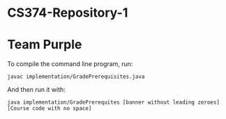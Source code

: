 # CS374-Repository-1
# Team Purple

To compile the command line program, run:

    javac implementation/GradePrerequisites.java



And then run it with:

    java implementation/GradePrerequites [banner without leading zeroes] [Course code with no space]
